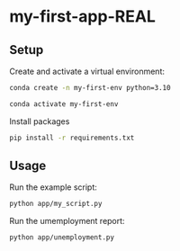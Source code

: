 # my-first-app-REAL


## Setup

Create and activate a virtual environment: 

```sh
conda create -n my-first-env python=3.10

conda activate my-first-env
```

Install packages

```sh
pip install -r requirements.txt
```

## Usage

Run the example script:

```sh
python app/my_script.py
```

Run the umemployment report:

```sh
python app/unemployment.py
```

